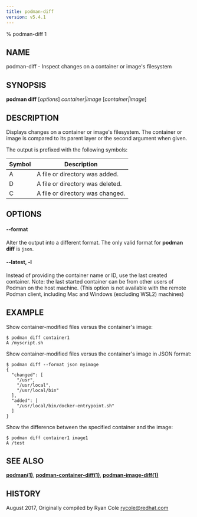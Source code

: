 ```yaml
---
title: podman-diff
version: v5.4.1
---
```


% podman-diff 1

## NAME
podman\-diff - Inspect changes on a container or image's filesystem

## SYNOPSIS
**podman diff** [*options*] *container|image* [*container|image*]

## DESCRIPTION
Displays changes on a container or image's filesystem.  The container or image is compared to its parent layer or the second argument when given.

The output is prefixed with the following symbols:

| Symbol | Description |
|--------|-------------|
| A | A file or directory was added.   |
| D | A file or directory was deleted. |
| C | A file or directory was changed. |

## OPTIONS

#### **--format**

Alter the output into a different format.  The only valid format for **podman diff** is `json`.


[//]: # (BEGIN included file options/latest.md)
#### **--latest**, **-l**

Instead of providing the container name or ID, use the last created container.
Note: the last started container can be from other users of Podman on the host machine.
(This option is not available with the remote Podman client, including Mac and Windows
(excluding WSL2) machines)

[//]: # (END   included file options/latest.md)

## EXAMPLE

Show container-modified files versus the container's image:
```
$ podman diff container1
A /myscript.sh
```

Show container-modified files versus the container's image in JSON format:
```
$ podman diff --format json myimage
{
  "changed": [
    "/usr",
    "/usr/local",
    "/usr/local/bin"
  ],
  "added": [
    "/usr/local/bin/docker-entrypoint.sh"
  ]
}
```

Show the difference between the specified container and the image:
```
$ podman diff container1 image1
A /test
```

## SEE ALSO
**[podman(1)](podman.1.md)**, **[podman-container-diff(1)](podman-container-diff.1.md)**, **[podman-image-diff(1)](podman-image-diff.1.md)**

## HISTORY
August 2017, Originally compiled by Ryan Cole <rycole@redhat.com>
